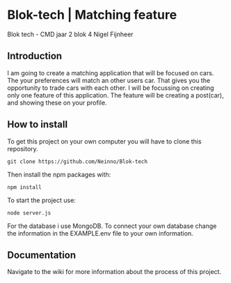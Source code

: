 # Blok-tech | Matching feature
Blok tech - CMD jaar 2 blok 4
Nigel Fijnheer


## Introduction
I am going to create a matching application that will be focused on cars. The your preferences will match an other users car. That gives you the opportunity to trade cars with each other. I will be focussing on creating only one feature of this application. The feature will be creating a post(car), and showing these on your profile.

## How to install
To get this project on your own computer you will have to clone this repository.

```
git clone https://github.com/Neinno/Blok-tech
```


Then install the npm packages with:

```
npm install
```


To start the project use:

```
node server.js
```


For the database i use MongoDB. To connect your own database change the information in the EXAMPLE.env file to your own information.


## Documentation
Navigate to the wiki for more information about the process of this project.




